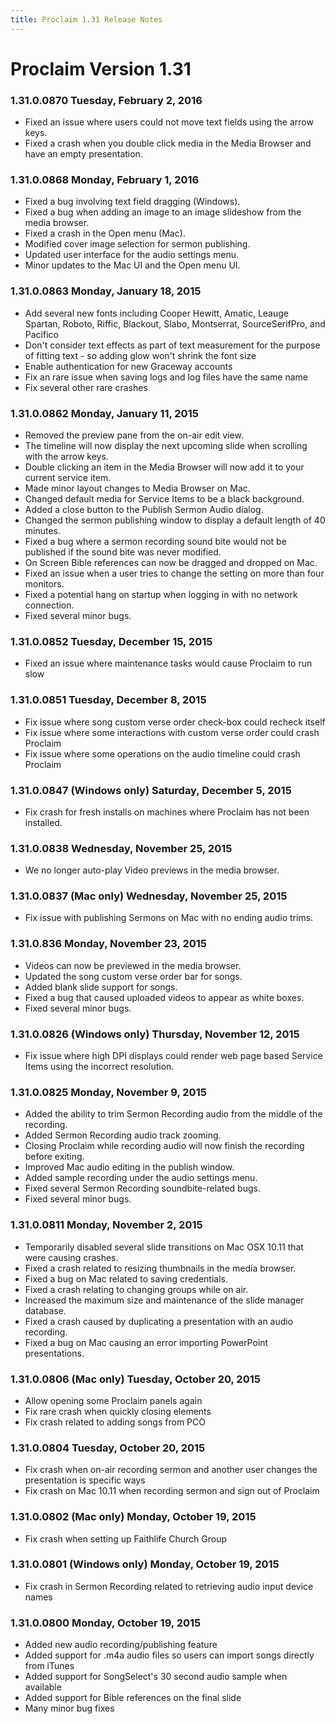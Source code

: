 ```yaml
---
title: Proclaim 1.31 Release Notes
---
```


# Proclaim Version 1.31

### 1.31.0.0870 Tuesday, February 2, 2016
* Fixed an issue where users could not move text fields using the arrow keys.
* Fixed a crash when you double click media in the Media Browser and have an empty presentation.

### 1.31.0.0868 Monday, February 1, 2016
* Fixed a bug involving text field dragging (Windows).
* Fixed a bug when adding an image to an image slideshow from the media browser.
* Fixed a crash in the Open menu (Mac).
* Modified cover image selection for sermon publishing.
* Updated user interface for the audio settings menu.
* Minor updates to the Mac UI and the Open menu UI.

### 1.31.0.0863 Monday, January 18, 2015
* Add several new fonts including Cooper Hewitt, Amatic, Leauge Spartan, Roboto, Riffic, Blackout, Slabo, Montserrat, SourceSerifPro, and Pacifico
* Don't consider text effects as part of text measurement for the purpose of fitting text - so adding glow won't shrink the font size
* Enable authentication for new Graceway accounts
* Fix an rare issue when saving logs and log files have the same name
* Fix several other rare crashes


### 1.31.0.0862 Monday, January 11, 2015
* Removed the preview pane from the on-air edit view.
* The timeline will now display the next upcoming slide when scrolling with the arrow keys.
* Double clicking an item in the Media Browser will now add it to your current service item.
* Made minor layout changes to Media Browser on Mac.
* Changed default media for Service Items to be a black background.
* Added a close button to the Publish Sermon Audio dialog.
* Changed the sermon publishing window to display a default length of 40 minutes.
* Fixed a bug where a sermon recording sound bite would not be published if the sound bite was never modified.
* On Screen Bible references can now be dragged and dropped on Mac.
* Fixed an issue when a user tries to change the setting on more than four monitors.
* Fixed a potential hang on startup when logging in with no network connection.
* Fixed several minor bugs.

### 1.31.0.0852 Tuesday, December 15, 2015
* Fixed an issue where maintenance tasks would cause Proclaim to run slow

### 1.31.0.0851 Tuesday, December 8, 2015
* Fix issue where song custom verse order check-box could recheck itself
* Fix issue where some interactions with custom verse order could crash Proclaim
* Fix issue where some operations on the audio timeline could crash Proclaim

### 1.31.0.0847 (Windows only) Saturday, December 5, 2015
* Fix crash for fresh installs on machines where Proclaim has not been installed.

### 1.31.0.0838 Wednesday, November 25, 2015
* We no longer auto-play Video previews in the media browser.

### 1.31.0.0837 (Mac only) Wednesday, November 25, 2015
* Fix issue with publishing Sermons on Mac with no ending audio trims.

### 1.31.0.836 Monday, November 23, 2015
* Videos can now be previewed in the media browser.
* Updated the song custom verse order bar for songs.
* Added blank slide support for songs.
* Fixed a bug that caused uploaded videos to appear as white boxes.
* Fixed several minor bugs.

### 1.31.0.0826 (Windows only) Thursday, November 12, 2015
* Fix issue where high DPI displays could render web page based Service Items using the incorrect resolution.

### 1.31.0.0825 Monday, November 9, 2015
* Added the ability to trim Sermon Recording audio from the middle of the recording.
* Added Sermon Recording audio track zooming.
* Closing Proclaim while recording audio will now finish the recording before exiting.
* Improved Mac audio editing in the publish window.
* Added sample recording under the audio settings menu.
* Fixed several Sermon Recording soundbite-related bugs.
* Fixed several minor bugs.

### 1.31.0.0811 Monday, November 2, 2015
* Temporarily disabled several slide transitions on Mac OSX 10.11 that were causing crashes.
* Fixed a crash related to resizing thumbnails in the media browser.
* Fixed a bug on Mac related to saving credentials.
* Fixed a crash relating to changing groups while on air.
* Increased the maximum size and maintenance of the slide manager database.
* Fixed a crash caused by duplicating a presentation with an audio recording.
* Fixed a bug on Mac causing an error importing PowerPoint presentations.

### 1.31.0.0806 (Mac only) Tuesday, October 20, 2015

* Allow opening some Proclaim panels again
* Fix rare crash when quickly closing elements
* Fix crash related to adding songs from PCO

### 1.31.0.0804 Tuesday, October 20, 2015

* Fix crash when on-air recording sermon and another user changes the presentation is specific ways
* Fix crash on Mac 10.11 when recording sermon and sign out of Proclaim

### 1.31.0.0802 (Mac only) Monday, October 19, 2015

* Fix crash when setting up Faithlife Church Group

### 1.31.0.0801 (Windows only) Monday, October 19, 2015

* Fix crash in Sermon Recording related to retrieving audio input device names

### 1.31.0.0800 Monday, October 19, 2015

* Added new audio recording/publishing feature
* Added support for .m4a audio files so users can import songs directly from iTunes
* Added support for SongSelect's 30 second audio sample when available
* Added support for Bible references on the final slide
* Many minor bug fixes

